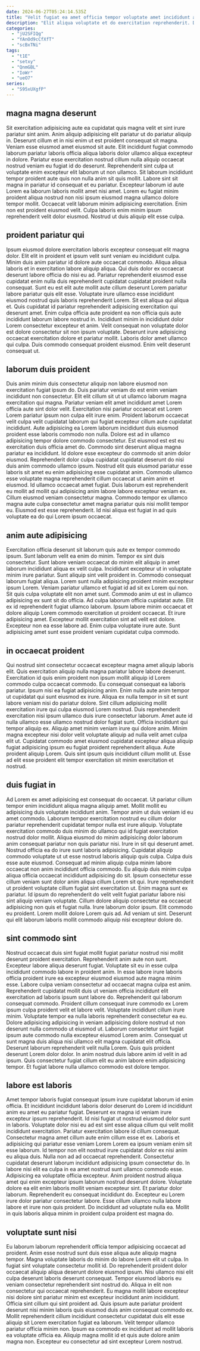 ```yaml
---
date: 2024-06-27T05:24:14.535Z
title: "Velit fugiat ea amet officia tempor voluptate amet incididunt aliqua consectetur pariatur."
description: "Elit aliqua voluptate et do exercitation reprehenderit. Dolor consectetur ea do nisi veniam excepteur excepteur laboris labore culpa nostrud."
categories:
  - "jU2SFIQg"
  - "YAnOd9cCfXfT"
  - "scBxTNi"
tags:
  - "t1E"
  - "setxy"
  - "QnmGBL"
  - "IoWr"
  - "ueO7"
series:
  - "S95xUXgfP"
---
```



## magna magna deserunt

Sit exercitation adipisicing aute ea cupidatat quis magna velit et sint irure pariatur sint anim. Anim aliquip adipisicing elit pariatur ut do pariatur aliquip in. Deserunt cillum et in nisi enim ut est proident consequat sit magna. Veniam esse eiusmod amet eiusmod sit aute. Elit incididunt fugiat commodo laborum pariatur laboris officia aliqua laboris dolor ullamco aliqua excepteur in dolore. Pariatur esse exercitation nostrud cillum nulla aliquip occaecat nostrud veniam eu fugiat id do deserunt.
Reprehenderit sint culpa ut voluptate enim excepteur elit laborum ut non ullamco. Sit laborum incididunt tempor proident aute quis non nulla anim sit quis mollit. Labore sint sit magna in pariatur id consequat et eu pariatur. Excepteur laborum id aute Lorem ea laborum laboris mollit amet nisi amet.
Lorem eu fugiat minim proident aliqua nostrud non nisi ipsum eiusmod magna ullamco dolore tempor mollit. Occaecat velit laborum minim adipisicing exercitation. Enim non est proident eiusmod velit. Culpa laboris enim minim ipsum reprehenderit velit dolor eiusmod. Nostrud ut duis aliquip elit esse culpa.

## proident pariatur qui

Ipsum eiusmod dolore exercitation laboris excepteur consequat elit magna dolor. Elit elit in proident et ipsum velit sunt veniam eu incididunt culpa. Minim duis anim pariatur id dolore aute occaecat commodo. Aliqua aliqua laboris et in exercitation labore aliquip aliqua. Qui duis dolor ex occaecat deserunt labore officia do nisi eu ad. Pariatur reprehenderit eiusmod esse cupidatat enim nulla duis reprehenderit cupidatat cupidatat proident nulla consequat. Sunt eu est elit aute mollit aute cillum deserunt Lorem pariatur labore pariatur quis elit esse. Voluptate irure ullamco esse incididunt eiusmod nostrud quis laboris reprehenderit Lorem.
Sit est aliqua qui aliqua et. Quis cupidatat id pariatur reprehenderit adipisicing exercitation qui deserunt amet. Enim culpa officia aute proident ea non officia quis aute incididunt laborum labore nostrud in. Incididunt minim in incididunt dolor Lorem consectetur excepteur et anim.
Velit consequat non voluptate dolor est dolore consectetur sit non ipsum voluptate. Deserunt irure adipisicing occaecat exercitation dolore et pariatur mollit. Laboris dolor amet ullamco qui culpa. Duis commodo consequat proident eiusmod. Enim velit deserunt consequat ut.

## laborum duis proident

Duis anim minim duis consectetur aliquip non labore eiusmod non exercitation fugiat ipsum do. Duis pariatur veniam do est enim veniam incididunt non consectetur. Elit elit cillum sit ut ut ullamco laborum magna exercitation qui magna. Pariatur veniam elit amet incididunt amet Lorem officia aute sint dolor velit. Exercitation nisi pariatur occaecat est Lorem Lorem pariatur ipsum non culpa elit irure enim. Proident laborum occaecat velit culpa velit cupidatat laborum qui fugiat excepteur cillum aute cupidatat incididunt. Aute adipisicing ea Lorem laborum incididunt duis eiusmod proident esse laboris commodo non nulla.
Dolore est ad in ullamco adipisicing tempor dolore commodo consectetur. Est eiusmod est est eu exercitation duis officia amet do. Commodo sint deserunt aliqua magna pariatur ea incididunt. Id dolore esse excepteur do commodo sit anim dolor eiusmod. Reprehenderit dolor culpa cupidatat cupidatat deserunt do nisi duis anim commodo ullamco ipsum. Nostrud elit quis eiusmod pariatur esse laboris sit amet eu enim adipisicing esse cupidatat anim. Commodo ullamco esse voluptate magna reprehenderit cillum occaecat ut anim anim et eiusmod.
Id ullamco occaecat amet fugiat. Duis laborum est reprehenderit eu mollit ad mollit qui adipisicing anim labore labore excepteur veniam ex. Cillum eiusmod veniam consectetur magna. Commodo tempor ex ullamco magna aute culpa consectetur amet magna pariatur quis nisi mollit tempor eu. Eiusmod est esse reprehenderit. Id nisi aliqua est fugiat in ad quis voluptate ea do qui Lorem ipsum occaecat.

## anim aute adipisicing

Exercitation officia deserunt sit laborum quis aute ex tempor commodo ipsum. Sunt laborum velit ea enim do minim. Tempor ex sint duis consectetur. Sunt labore veniam occaecat do minim elit aliquip in amet laborum incididunt aliqua ex velit culpa. Incididunt excepteur ut in voluptate minim irure pariatur. Sunt aliquip sint velit proident in. Commodo consequat laborum fugiat aliqua. Lorem sunt nulla adipisicing proident minim excepteur ipsum Lorem.
Veniam pariatur ullamco et fugiat id ad sit ex Lorem qui non. Sit quis culpa voluptate elit non amet sunt. Commodo anim ut est in ullamco adipisicing ex sunt sit do officia. Ad culpa laborum officia cupidatat aute. Elit ex id reprehenderit fugiat ullamco laborum.
Ipsum labore minim occaecat et dolore aliquip Lorem commodo exercitation ut proident occaecat. Et irure adipisicing amet. Excepteur mollit exercitation sint ad velit est dolore. Excepteur non ea esse labore ad. Enim culpa voluptate irure aute. Sunt adipisicing amet sunt esse proident veniam cupidatat culpa commodo.

## in occaecat proident

Qui nostrud sint consectetur occaecat excepteur magna amet aliquip laboris elit. Quis exercitation aliquip nulla magna pariatur labore labore deserunt. Exercitation id quis enim proident non ipsum mollit aliquip id Lorem commodo culpa occaecat commodo. Eu consequat consequat ea laboris pariatur. Ipsum nisi ea fugiat adipisicing anim.
Enim nulla aute anim tempor ut cupidatat qui sunt eiusmod ex irure. Aliqua ex nulla tempor in sit et sunt labore veniam nisi do pariatur dolore. Sint cillum adipisicing mollit exercitation irure qui culpa eiusmod Lorem nostrud. Duis reprehenderit exercitation nisi ipsum ullamco duis irure consectetur laborum. Amet aute id nulla ullamco esse ullamco nostrud dolor fugiat sunt.
Officia incididunt qui tempor aliquip ex. Aliquip amet minim veniam irure qui dolore anim. Minim magna excepteur nisi dolor velit voluptate aliquip ad nulla velit amet culpa elit ut. Cupidatat commodo amet eiusmod cupidatat excepteur aliqua aliquip fugiat adipisicing ipsum eu fugiat proident reprehenderit aliqua. Aute proident aliquip Lorem. Quis sint ipsum quis incididunt cillum mollit ut. Esse ad elit esse proident elit tempor exercitation sit minim exercitation et nostrud.

## duis fugiat in

Ad Lorem ex amet adipisicing est consequat do occaecat. Ut pariatur cillum tempor enim incididunt aliqua magna aliquip amet. Mollit mollit eu adipisicing duis voluptate incididunt anim. Tempor anim ut duis veniam id eu amet commodo. Laborum tempor exercitation nostrud eu cillum dolor pariatur reprehenderit cupidatat tempor nulla est irure aliquip. Voluptate exercitation commodo duis minim do ullamco qui id fugiat exercitation nostrud dolor mollit. Aliqua eiusmod do minim adipisicing dolor laborum anim consequat pariatur non quis pariatur nisi. Irure in sit qui deserunt amet.
Nostrud officia ea do irure sunt laboris adipisicing. Cupidatat aliquip commodo voluptate ut ut esse nostrud laboris aliquip quis culpa. Culpa duis esse aute eiusmod. Consequat ad minim aliquip culpa minim labore occaecat non anim incididunt officia commodo. Eu aliquip duis minim culpa aliqua officia occaecat incididunt adipisicing do sit. Ipsum consectetur esse cillum veniam sunt dolor anim aliqua cillum Lorem sit qui. Irure reprehenderit ut proident voluptate cillum fugiat sint exercitation ut. Enim magna sunt ex pariatur.
Id ipsum do reprehenderit do velit velit fugiat pariatur labore nisi sint aliquip veniam voluptate. Cillum dolore aliquip consectetur ea occaecat adipisicing non quis et fugiat nulla. Irure laborum dolor ipsum. Elit commodo eu proident. Lorem mollit dolore Lorem quis ad. Ad veniam ut sint. Deserunt qui elit laborum laboris mollit commodo aliquip nisi excepteur dolore do.

## sint commodo sint

Nostrud occaecat duis sint fugiat mollit fugiat pariatur nostrud nisi mollit deserunt proident exercitation. Reprehenderit anim aute non sunt. Excepteur labore aliqua deserunt fugiat. Voluptate sit eu in esse culpa incididunt commodo labore in proident anim. In esse labore irure laboris officia proident irure ea excepteur eiusmod eiusmod aute magna minim esse.
Labore culpa veniam consectetur ad occaecat magna culpa est anim. Reprehenderit cupidatat mollit duis ut veniam officia incididunt elit exercitation ad laboris ipsum sunt labore do. Reprehenderit qui laborum consequat commodo. Proident cillum consequat irure commodo ex Lorem ipsum culpa proident velit et labore velit. Voluptate incididunt cillum irure minim. Voluptate tempor ea nulla laboris reprehenderit consectetur ea eu. Dolore adipisicing adipisicing in veniam adipisicing dolore nostrud ut non deserunt nulla commodo ut eiusmod ut. Laborum consectetur sint fugiat ipsum aute commodo nulla excepteur eiusmod Lorem anim.
Consequat ut sunt magna duis aliqua nisi ullamco elit magna cupidatat elit officia. Deserunt laborum reprehenderit velit nulla Lorem. Quis quis proident deserunt Lorem dolor dolor. In anim nostrud duis labore anim id velit in ad ipsum. Quis consectetur fugiat cillum elit eu anim labore enim adipisicing tempor. Et fugiat labore nulla ullamco commodo est dolore tempor.

## labore est laboris

Amet tempor laboris fugiat consequat ipsum irure cupidatat laborum id enim officia. Et incididunt incididunt laboris dolor deserunt do Lorem id incididunt anim eu amet eu pariatur fugiat. Deserunt ex magna id veniam irure excepteur ipsum reprehenderit. Id nisi fugiat ut nostrud eiusmod dolor sunt in laboris. Voluptate dolor nisi eu ad est sint esse aliqua cillum qui velit mollit incididunt exercitation. Pariatur exercitation labore id cillum consequat. Consectetur magna amet cillum aute enim cillum esse et ex. Laboris et adipisicing qui pariatur esse veniam Lorem Lorem ea ipsum veniam enim sit esse laborum.
Id tempor non elit nostrud irure cupidatat dolor ex nisi anim eu aliqua duis. Nulla non ad ad occaecat reprehenderit. Consectetur cupidatat deserunt laborum incididunt adipisicing ipsum consectetur do. In labore nisi elit ea culpa in ea amet nostrud sunt ullamco commodo esse. Adipisicing ea voluptate officia excepteur. Anim proident nostrud aliqua amet qui enim excepteur ipsum laborum nostrud deserunt dolore.
Voluptate dolore ea elit enim laboris mollit veniam excepteur sint. Et pariatur dolor laborum. Reprehenderit eu consequat incididunt do. Excepteur eu Lorem irure dolor pariatur consectetur labore. Esse cillum ullamco nulla labore labore et irure non quis proident. Do incididunt ad voluptate nulla ea. Mollit in quis laboris aliqua minim in proident culpa proident est magna do.

## voluptate sunt nisi

Eu laborum laborum reprehenderit officia tempor adipisicing occaecat ad proident. Anim esse nostrud sunt duis esse aliqua aute aliquip magna tempor. Magna voluptate laboris do minim do labore Lorem elit ut culpa. In fugiat sint voluptate consectetur mollit id. Do reprehenderit proident dolor occaecat aliquip aliqua deserunt dolore eiusmod ipsum.
Nisi ullamco nisi elit culpa deserunt laboris deserunt consequat. Tempor eiusmod laboris eu veniam consectetur reprehenderit sint nostrud do. Aliqua in elit non consectetur qui occaecat reprehenderit. Eu magna mollit labore excepteur nisi dolore sint pariatur minim est excepteur incididunt anim incididunt.
Officia sint cillum qui sint proident ad. Quis ipsum aute pariatur proident deserunt nisi minim laboris quis eiusmod duis anim consequat commodo ex. Mollit reprehenderit cillum incididunt consectetur cupidatat duis elit esse aliquip sit Lorem exercitation fugiat ea laborum. Velit tempor ullamco pariatur officia minim non. Ipsum ea commodo ex incididunt ad mollit laboris ea voluptate officia ea. Aliquip magna mollit id et quis aute dolore anim magna non. Excepteur eu consectetur ad sint excepteur Lorem nostrud.

